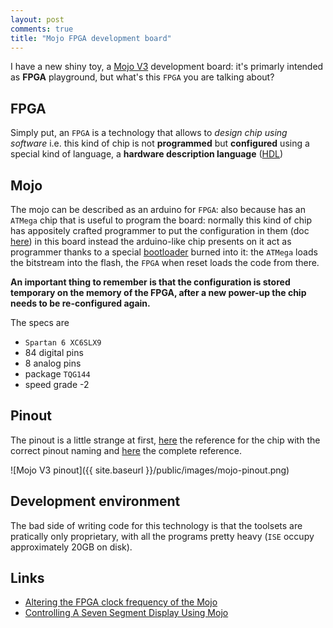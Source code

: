 ```yaml
---
layout: post
comments: true
title: "Mojo FPGA development board"
---
```


I have a new shiny toy, a [Mojo V3](https://embeddedmicro.com/mojo-v3.html) development board: it's primarly intended as **FPGA**
playground, but what's this ``FPGA`` you are talking about?

## FPGA

Simply put, an ``FPGA`` is a technology that allows to *design chip using software* i.e. this kind
of chip is not **programmed** but **configured** using a special kind of language, a **hardware description language**
([HDL](https://en.wikipedia.org/wiki/Hardware_description_language))

## Mojo

The mojo can be described as an arduino for ``FPGA``: also because has an
``ATMega`` chip that is useful to program the board: normally this kind of chip
has appositely crafted programmer to put the configuration in them (doc
[here](http://www.xilinx.com/support/documentation/user_guides/ug380.pdf)) in
this board instead the arduino-like chip presents on it act as programmer
thanks to a special [bootloader](https://github.com/embmicro/mojo-arduino)
burned into it: the ``ATMega`` loads the bitstream into the flash, the ``FPGA``
when reset loads the code from there.

**An important thing to remember is that the configuration is stored temporary
on the memory of the FPGA, after a new power-up the chip needs to be
re-configured again.**

The specs are 

 - ``Spartan 6 XC6SLX9``
 - 84 digital pins
 - 8 analog pins
 - package ``TQG144``
 - speed grade -2

## Pinout

The pinout is a little strange at first, [here](http://www.xilinx.com/support/packagefiles/s6packages/6slx9tqg144pkg.txt) the reference for the chip with the
correct pinout naming and [here](http://www.xilinx.com/support/documentation/user_guides/ug385.pdf) the complete reference.

![Mojo V3 pinout]({{ site.baseurl }}/public/images/mojo-pinout.png)

## Development environment

The bad side of writing code for this technology is that the toolsets are pratically only proprietary, with all the
programs pretty heavy (``ISE`` occupy approximately 20GB on disk).

## Links

 - [Altering the FPGA clock frequency of the Mojo](http://www.smolloy.com/2016/01/altering-the-fpga-clock-frequency-of-the-mojo/)
 - [Controlling A Seven Segment Display Using Mojo](https://coolcapengineer.wordpress.com/2013/06/03/controlling-seven-segment-display-using-mojo/)
